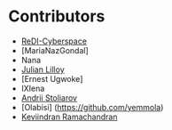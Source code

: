 # Contributors
- [ReDI-Cyberspace](https://github.com/ReDI-Cyberspace)
- [MariaNazGondal]
- Nana
- [Julian Lilloy](https://github.com/elmasternero)
- [Ernest Ugwoke]
- IXIena
- [Andrii Stoliarov](https://github.com/THE-G0D/)
- [Olabisi] (https://github.com/yemmola)
- [Keviindran Ramachandran](https://github.com/keviinx)
